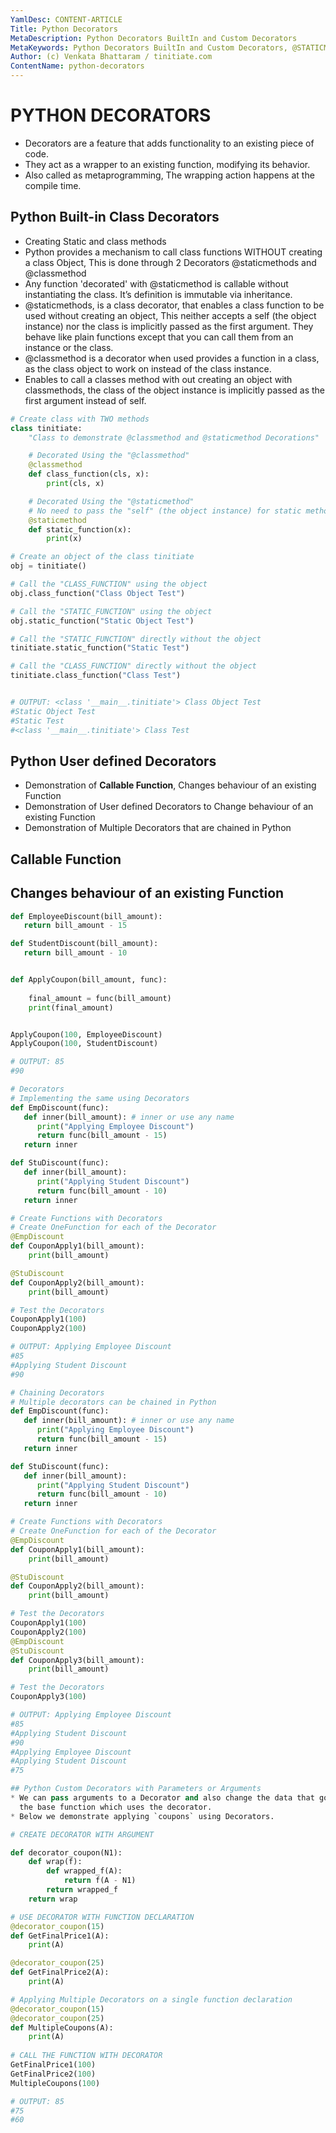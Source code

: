 ```yaml
---
YamlDesc: CONTENT-ARTICLE
Title: Python Decorators
MetaDescription: Python Decorators BuiltIn and Custom Decorators
MetaKeywords: Python Decorators BuiltIn and Custom Decorators, @STATICMETHOD @CLASSMETHOD
Author: (c) Venkata Bhattaram / tinitiate.com
ContentName: python-decorators
---
```


# PYTHON DECORATORS
* Decorators are a feature that adds functionality to an existing piece of code.
* They act as a wrapper to an existing function, modifying its behavior.
* Also called as metaprogramming, The wrapping action happens at the compile time.


## Python Built-in Class Decorators
* Creating Static and class methods
* Python provides a mechanism to call class functions WITHOUT creating a class
  Object, This is done through 2 Decorators @staticmethods and @classmethod
* Any function 'decorated' with @staticmethod is callable without instantiating
  the class. It’s definition is immutable via inheritance.
* @staticmethods, is a class decorator, that enables a class function to be used
  without creating an object, This neither accepts a self (the object instance)
  nor the class is implicitly passed as the first argument. They behave like
  plain functions except that you can call them from an instance or the class.
* @classmethod is a decorator when used provides a function in a class,
  as the class object to work on instead of the class instance.
* Enables to call a classes method with out creating an object with classmethods,
  the class of the object instance is implicitly passed as the first argument
  instead of self.

```python
# Create class with TWO methods
class tinitiate:
    "Class to demonstrate @classmethod and @staticmethod Decorations"

    # Decorated Using the "@classmethod"
    @classmethod
    def class_function(cls, x):
        print(cls, x)

    # Decorated Using the "@staticmethod"
    # No need to pass the "self" (the object instance) for static method
    @staticmethod
    def static_function(x):
        print(x)

# Create an object of the class tinitiate
obj = tinitiate()

# Call the "CLASS_FUNCTION" using the object
obj.class_function("Class Object Test")

# Call the "STATIC_FUNCTION" using the object
obj.static_function("Static Object Test")

# Call the "STATIC_FUNCTION" directly without the object
tinitiate.static_function("Static Test")

# Call the "CLASS_FUNCTION" directly without the object
tinitiate.class_function("Class Test")


# OUTPUT: <class '__main__.tinitiate'> Class Object Test
#Static Object Test
#Static Test
#<class '__main__.tinitiate'> Class Test
```

## Python User defined Decorators
* Demonstration of **Callable Function**, Changes behaviour of an existing Function
* Demonstration of User defined Decorators to Change behaviour of an existing Function
* Demonstration of Multiple Decorators that are chained in Python


## Callable Function 
## Changes behaviour of an existing Function
```python
def EmployeeDiscount(bill_amount):
   return bill_amount - 15

def StudentDiscount(bill_amount):
   return bill_amount - 10


def ApplyCoupon(bill_amount, func):
    
    final_amount = func(bill_amount)
    print(final_amount)


ApplyCoupon(100, EmployeeDiscount)
ApplyCoupon(100, StudentDiscount)

# OUTPUT: 85
#90
```
```python
# Decorators
# Implementing the same using Decorators 
def EmpDiscount(func):
   def inner(bill_amount): # inner or use any name
      print("Applying Employee Discount")
      return func(bill_amount - 15)
   return inner

def StuDiscount(func):
   def inner(bill_amount):
      print("Applying Student Discount")
      return func(bill_amount - 10)
   return inner

# Create Functions with Decorators
# Create OneFunction for each of the Decorator
@EmpDiscount   
def CouponApply1(bill_amount):
    print(bill_amount)

@StuDiscount   
def CouponApply2(bill_amount):
    print(bill_amount)

# Test the Decorators
CouponApply1(100)
CouponApply2(100)

# OUTPUT: Applying Employee Discount
#85
#Applying Student Discount
#90
```

```python
# Chaining Decorators
# Multiple decorators can be chained in Python
def EmpDiscount(func):
   def inner(bill_amount): # inner or use any name
      print("Applying Employee Discount")
      return func(bill_amount - 15)
   return inner

def StuDiscount(func):
   def inner(bill_amount):
      print("Applying Student Discount")
      return func(bill_amount - 10)
   return inner

# Create Functions with Decorators
# Create OneFunction for each of the Decorator
@EmpDiscount   
def CouponApply1(bill_amount):
    print(bill_amount)

@StuDiscount   
def CouponApply2(bill_amount):
    print(bill_amount)

# Test the Decorators
CouponApply1(100)
CouponApply2(100)
@EmpDiscount
@StuDiscount
def CouponApply3(bill_amount):
    print(bill_amount)

# Test the Decorators
CouponApply3(100)

# OUTPUT: Applying Employee Discount
#85
#Applying Student Discount
#90
#Applying Employee Discount
#Applying Student Discount
#75
```

```python
## Python Custom Decorators with Parameters or Arguments
* We can pass arguments to a Decorator and also change the data that goes into 
  the base function which uses the decorator.
* Below we demonstrate applying `coupons` using Decorators.

# CREATE DECORATOR WITH ARGUMENT

def decorator_coupon(N1):
    def wrap(f):
        def wrapped_f(A):
            return f(A - N1)
        return wrapped_f
    return wrap    

# USE DECORATOR WITH FUNCTION DECLARATION
@decorator_coupon(15)
def GetFinalPrice1(A):
    print(A)

@decorator_coupon(25)
def GetFinalPrice2(A):
    print(A)

# Applying Multiple Decorators on a single function declaration
@decorator_coupon(15)
@decorator_coupon(25)
def MultipleCoupons(A):
    print(A)
    
# CALL THE FUNCTION WITH DECORATOR
GetFinalPrice1(100)
GetFinalPrice2(100)
MultipleCoupons(100)

# OUTPUT: 85
#75
#60
```
